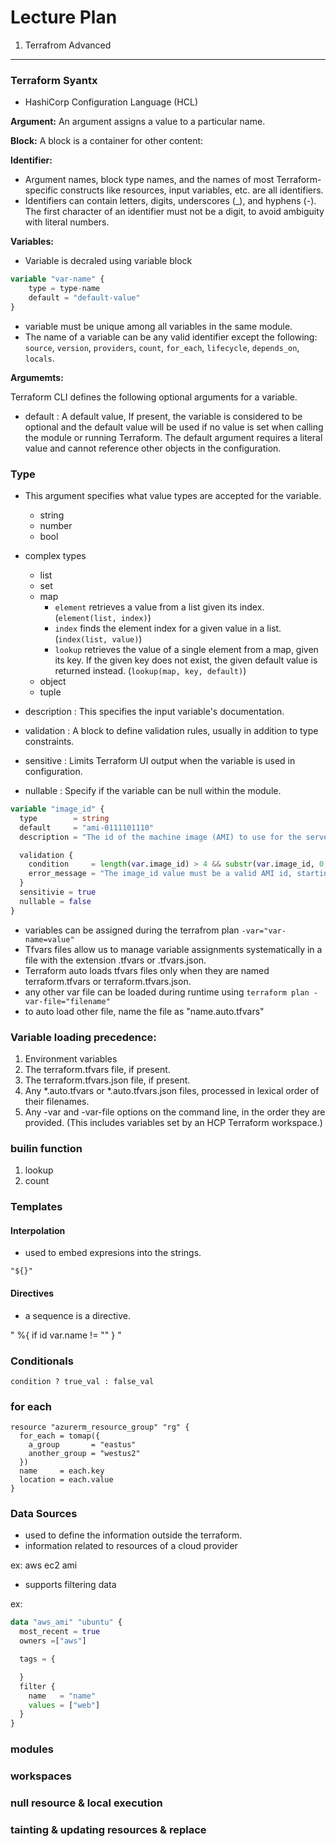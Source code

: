 # Lecture Plan

1. Terrafrom Advanced

---

### Terraform Syantx

- HashiCorp Configuration Language (HCL)

**Argument:** An argument assigns a value to a particular name.

**Block:** A block is a container for other content:

**Identifier:** 

- Argument names, block type names, and the names of most Terraform-specific constructs like resources, input variables, etc. are all identifiers.
- Identifiers can contain letters, digits, underscores (_), and hyphens (-). The first character of an identifier must not be a digit, to avoid ambiguity with literal numbers.

**Variables:**

- Variable is decraled using variable block

```tf
variable "var-name" {
    type = type-name
    default = "default-value"
}
```

- variable must be unique among all variables in the same module.
- The name of a variable can be any valid identifier except the following: `source`, `version`, `providers`, `count`, `for_each`, `lifecycle`, `depends_on`, `locals`.

**Argumemts:**

Terraform CLI defines the following optional arguments for a variable.
- default : A default value, If present, the variable is considered to be optional and the default value will be used if no value is set when calling the module or running Terraform. The default argument requires a literal value and cannot reference other objects in the configuration.

### Type

- This argument specifies what value types are accepted for the variable.
   - string
   - number
   - bool
 - complex types
   - list
   - set
   - map
      - `element` retrieves a value from a list given its index.(`element(list, index)`)
      - `index` finds the element index for a given value in a list.(`index(list, value)`)
      - `lookup` retrieves the value of a single element from a map, given its key. If the given key does not exist, the given default value is returned instead. (`lookup(map, key, default)`)
   - object
   - tuple 

- description : This specifies the input variable's documentation.
- validation : A block to define validation rules, usually in addition to type constraints.
- sensitive : Limits Terraform UI output when the variable is used in configuration.
- nullable : Specify if the variable can be null within the module.

```tf
variable "image_id" {
  type        = string
  default     = "ami-0111101110" 
  description = "The id of the machine image (AMI) to use for the server."

  validation {
    condition     = length(var.image_id) > 4 && substr(var.image_id, 0, 4) == "ami-"
    error_message = "The image_id value must be a valid AMI id, starting with \"ami-\"."
  }
  sensitivie = true
  nullable = false
}
```

- variables can be assigned during the terrafrom plan `-var="var-name=value"`
- Tfvars files allow us to manage variable assignments systematically in a file with the extension .tfvars or .tfvars.json.
- Terraform auto loads tfvars files only when they are named terraform.tfvars or terraform.tfvars.json.
- any other var file can be loaded during runtime using `terraform plan -var-file="filename"`
- to auto load other file, name the file as "name.auto.tfvars"

### Variable loading precedence:

1. Environment variables
2. The terraform.tfvars file, if present.
3. The terraform.tfvars.json file, if present.
4. Any *.auto.tfvars or *.auto.tfvars.json files, processed in lexical order of their filenames.
5. Any -var and -var-file options on the command line, in the order they are provided. (This includes variables set by an HCP Terraform workspace.)

### builin function

   1. lookup
   2. count

### Templates

#### Interpolation

- used to embed expresions into the strings.

```
"${}"
```

#### Directives

- a sequence is a directive. 

" %{ if id var.name != "" } "

### Conditionals

```
condition ? true_val : false_val
```

### for each


```
resource "azurerm_resource_group" "rg" {
  for_each = tomap({
    a_group       = "eastus"
    another_group = "westus2"
  })
  name     = each.key
  location = each.value
}
```

### Data Sources

- used to define the information outside the terraform.
- information related to resources of a cloud provider

ex: aws ec2 ami

- supports filtering data


ex:


```tf
data "aws_ami" "ubuntu" {
  most_recent = true
  owners =["aws"]

  tags = {

  }
  filter {
    name   = "name"
    values = ["web"]
  }
}
```

### modules

### workspaces

### null resource & local execution

### tainting & updating resources & replace